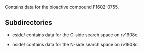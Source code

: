Contains data for the bioactive compound F1602-0755.

## Subdirectories

- cside/ contains data for the C-side search space on rv1908c.

- nside/ contains data for the N-side search space on rv1908c.

